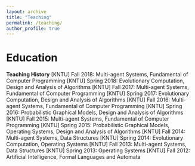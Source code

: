 ```yaml
---
layout: archive
title: "Teaching"
permalink: /teaching/
author_profile: true
---
```


Education
======

**Teaching History**
[KNTU] Fall 2018: Multi-agent Systems, Fundamental of Computer Programming
[KNTU] Spring 2018: Evolutionary Computation, Design and Analysis of Algorithms
[KNTU] Fall 2017: Multi-agent Systems, Fundamental of Computer Programming
[KNTU] Spring 2017: Evolutionary Computation, Design and Analysis of Algorithms
[KNTU] Fall 2016: Multi-agent Systems, Fundamental of Computer Programming
[KNTU] Spring 2016: Probabilistic Graphical Models, Design and Analysis of Algorithms
[KNTU] Fall 2015: Multi-agent Systems, Fundamental of Computer Programming
[KNTU] Spring 2015: Probabilistic Graphical Models, Operating Systems, Design and Analysis of Algorithms
[KNTU] Fall 2014: Multi-agent Systems, Data Structures
[KNTU] Spring 2014: Evolutionary Computation, Operating Systems
[KNTU] Fall 2013: Multi-agent Systems, Data Structures
[KNTU] Spring 2013: Operating Systems
[KNTU] Fall 2012: Artificial Intelligence, Formal Languages and Automata
